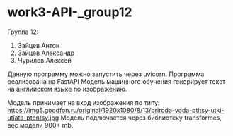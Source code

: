 # work3-API-_group12
Группа 12:
1) Зайцев Антон
2) Зайцев Александр
3) Чурилов Алексей  

Данную программу можно запустить через uvicorn.
Программа реализована на FastAPI
Модель машинного обучения генерирует текст на английском языке по изображению.  

Модель принимает на вход изображения по типу: https://img5.goodfon.ru/original/1920x1080/8/13/priroda-voda-ptitsy-utki-utiata-ptentsy.jpg
Модель подлючается через библиотеку transformes, вес модели 900+ mb. 
